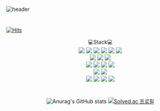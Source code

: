 
![header](https://capsule-render.vercel.app/api?type=waving&color=gradient&customColorList=14,18,20,24,27&text=Welcome!&height=300)

#
[![Hits](https://hits.seeyoufarm.com/api/count/incr/badge.svg?url=https%3A%2F%2Fgithub.com%2FEsocle&count_bg=%23C553F5&title_bg=%23555555&icon=&icon_color=%23E7E7E7&title=%F0%9F%92%98+%EB%B0%A9%EB%AC%B8%EC%88%98&edge_flat=false)](https://hits.seeyoufarm.com)
<div align="center">
💻Stack💻 </br>

<img src="https://img.shields.io/badge/TensorFlow-FF6F00?style=for-the-badge&logo=TensorFlow&logoColor=white">
<img src="https://img.shields.io/badge/PyTorch-EE4C2C?style=for-the-badge&logo=PyTorch&logoColor=white">
<img src="https://img.shields.io/badge/Keras-D00000?style=for-the-badge&logo=Keras&logoColor=white">
<img src="https://img.shields.io/badge/OpenCV-5C3EE8?style=for-the-badge&logo=OpenCV&logoColor=white">
<img src="https://img.shields.io/badge/scikit_learn-F7931E?style=for-the-badge&logo=scikit-learn&logoColor=white">
<img src="https://img.shields.io/badge/NumPy-013243?style=for-the-badge&logo=NumPy&logoColor=white"></br>

<img src="https://img.shields.io/badge/Python-3776AB?style=for-the-badge&logo=Python&logoColor=white">
<img src="https://img.shields.io/badge/C-A8B9CC?style=for-the-badge&logo=C&logoColor=white">
<img src="https://img.shields.io/badge/C++-00599C?style=for-the-badge&logo=C&logoColor=white"></br>

<img src="https://img.shields.io/badge/CSS-1572B6?style=for-the-badge&logo=CSS3&logoColor=white">
<img src="https://img.shields.io/badge/JavaScript-F7DF1E?style=for-the-badge&logo=JavaScript&logoColor=white">
<img src="https://img.shields.io/badge/HTML5-E34F26?style=for-the-badge&logo=HTML5&logoColor=white">
<img src="https://img.shields.io/badge/Flask-000000?style=for-the-badge&logo=Flask&logoColor=white"></br>

<img src="https://img.shields.io/badge/MySQL-4479A1?style=for-the-badge&logo=MySQL&logoColor=white">
<img src="https://img.shields.io/badge/Linux-FCC624?style=for-the-badge&logo=Linux&logoColor=white"></br>

<img src="https://img.shields.io/badge/Docker-2496ED?style=for-the-badge&logo=Docker&logoColor=white">
<img src="https://img.shields.io/badge/Visual Studio Code-007ACC?style=for-the-badge&logo=Visual Studio Code&logoColor=white">
<img src="https://img.shields.io/badge/Jira-0052CC?style=for-the-badge&logo=Jira&logoColor=white">
<img src="https://img.shields.io/badge/GitHub-181717?style=for-the-badge&logo=GitHub&logoColor=white"></br>

#
![Anurag's GitHub stats](https://github-readme-stats.vercel.app/api?username=Esocle&show_icons=true&theme=buefy)
[![Solved.ac
프로필](http://mazassumnida.wtf/api/generate_badge?boj=shbae1207)](https://solved.ac/shbae1207)
</div>

<!-- ![Top Langs](https://github-readme-stats.vercel.app/api/top-langs/?username=6810779s&layout=compact&theme=buefy) -->
